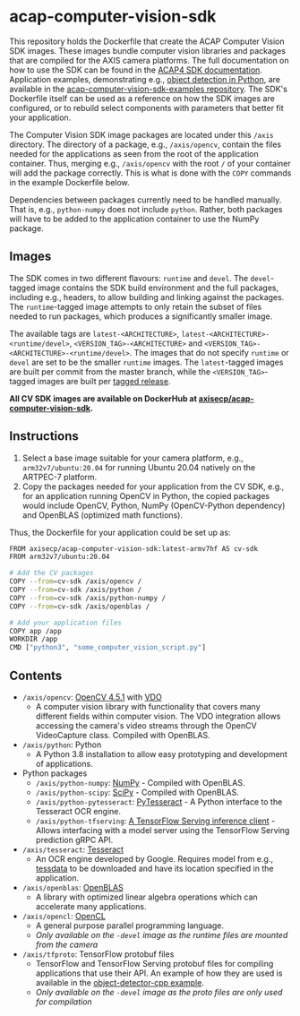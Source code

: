 # acap-computer-vision-sdk
This repository holds the Dockerfile that create the ACAP Computer Vision SDK images. These images bundle computer vision libraries and packages that are compiled for the AXIS camera platforms. The full documentation on how to use the SDK can be found in the [ACAP4 SDK documentation](https://axiscommunications.github.io/acap-documentation/docs/api/cv-api.html). Application examples, demonstrating e.g., [object detection in Python](https://github.com/AxisCommunications/acap-computer-vision-sdk-examples/tree/master/object-detector-python), are available in the [acap-computer-vision-sdk-examples repository](https://github.com/AxisCommunications/acap-computer-vision-sdk-examples). The SDK's Dockerfile itself can be used as a reference on how the SDK images are configured, or to rebuild select components with parameters that better fit your application.


The Computer Vision SDK image packages are located under this `/axis` directory. The directory of a package, e.g., `/axis/opencv`, contain
the files needed for the applications as seen from the root of the application container. Thus, merging e.g., `/axis/opencv` with the root `/` of your
container will add the package correctly. This is what is done with the `COPY` commands in the example Dockerfile below.

Dependencies between packages currently need to be handled manually. That is, e.g., `python-numpy` does not include `python`. Rather, both
packages will have to be added to the application container to use the NumPy package.

## Images
The SDK comes in two different flavours: `runtime` and `devel`. The `devel`-tagged image contains the SDK build environment and the full packages, including e.g., headers, to allow
building and linking against the packages. The `runtime`-tagged image attempts to only retain the subset of files needed to run packages, which produces a significantly smaller image. 

The available tags are `latest-<ARCHITECTURE>`, `latest-<ARCHITECTURE>-<runtime/devel>`, `<VERSION_TAG>-<ARCHITECTURE>` and 
`<VERSION_TAG>-<ARCHITECTURE>-<runtime/devel>`. The images that do not specify `runtime` or `devel` are set to be the smaller `runtime` images. The `latest`-tagged images
are built per commit from the master branch, while the `<VERSION_TAG>`-tagged images are built per [tagged release](https://github.com/AxisCommunications/acap-computer-vision-sdk/tags).

**All CV SDK images are available on DockerHub at [axisecp/acap-computer-vision-sdk](https://hub.docker.com/repository/docker/axisecp/acap-computer-vision-sdk).**

## Instructions
1. Select a base image suitable for your camera platform, e.g., `arm32v7/ubuntu:20.04` for running Ubuntu 20.04 natively on the ARTPEC-7 platform.
2. Copy the packages needed for your application from the CV SDK, e.g., for an application running OpenCV in Python, the copied packages would include
OpenCV, Python, NumPy (OpenCV-Python dependency) and OpenBLAS (optimized math functions).


Thus, the Dockerfile for your application could be set up as:
```sh
FROM axisecp/acap-computer-vision-sdk:latest-armv7hf AS cv-sdk
FROM arm32v7/ubuntu:20.04

# Add the CV packages
COPY --from=cv-sdk /axis/opencv /
COPY --from=cv-sdk /axis/python /
COPY --from=cv-sdk /axis/python-numpy /
COPY --from=cv-sdk /axis/openblas /

# Add your application files     
COPY app /app
WORKDIR /app
CMD ["python3", "some_computer_vision_script.py"]
``` 

## Contents
* `/axis/opencv`: [OpenCV 4.5.1](https://github.com/opencv/opencv) with [VDO](https://www.axis.com/products/online-manual/s00004#t10157890)
  * A computer vision library with functionality that covers many different fields within computer vision. 
The VDO integration allows accessing the camera's video streams through the OpenCV VideoCapture class. Compiled with OpenBLAS.
* `/axis/python`: Python
  * A Python 3.8 installation to allow easy prototyping and development of applications.
* Python packages
  * `/axis/python-numpy`: [NumPy](https://github.com/numpy/numpy) - Compiled with OpenBLAS.
  * `/axis/python-scipy`: [SciPy](https://github.com/scipy/scipy) - Compiled with OpenBLAS.
  * `/axis/python-pytesseract`: [PyTesseract](https://github.com/madmaze/pytesseract) - A Python interface to the Tesseract OCR engine.
  * `/axis/python-tfserving`: [A TensorFlow Serving inference client](./tfserving/tf_proto_utils.py#L123) - Allows interfacing with a model server using the TensorFlow Serving prediction gRPC API.  
* `/axis/tesseract`: [Tesseract](https://github.com/tesseract-ocr/tesseract)
  * An OCR engine developed by Google. Requires model from e.g., [tessdata](https://github.com/tesseract-ocr/tessdata) to be downloaded and have its location specified in the application.
* `/axis/openblas`: [OpenBLAS](https://github.com/xianyi/OpenBLAS)
  * A library with optimized linear algebra operations which can accelerate many applications. 
* `/axis/opencl`: [OpenCL](https://www.khronos.org/registry/OpenCL/sdk/1.2/docs/man/xhtml/)
  * A general purpose parallel programming language.
  * *Only available on the `-devel` image as the runtime files are mounted from the camera*
* `/axis/tfproto`: TensorFlow protobuf files
  * TensorFlow and TensorFlow Serving protobuf files for compiling applications that use their API. An example of how they are used is available in the [object-detector-cpp example](https://github.com/AxisCommunications/acap-application-examples/tree/master/object-detector-cpp). 
  * *Only available on the `-devel` image as the proto files are only used for compilation*
